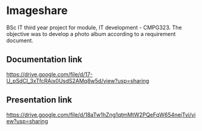 # Imageshare
BSc IT third year project for module, IT development - CMPG323. The objective was to develop a photo album according to a requirement document.

## Documentation link
https://drive.google.com/file/d/17-U_pSdCl_3xTfcRAix0UsdS2AMq8w5d/view?usp=sharing

## Presentation link
https://drive.google.com/file/d/18aTw1hZng1qtmMtW2PQeFqW654neiTyi/view?usp=sharing
